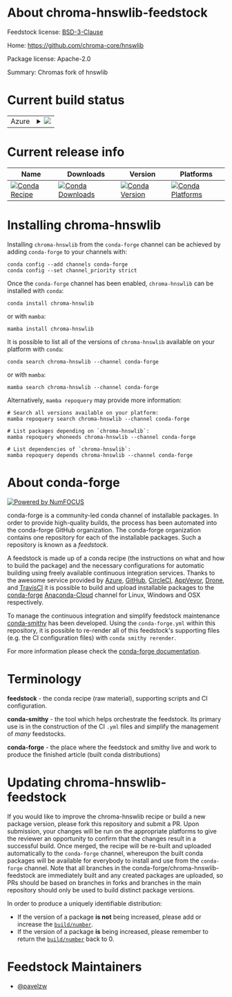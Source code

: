 About chroma-hnswlib-feedstock
==============================

Feedstock license: [BSD-3-Clause](https://github.com/conda-forge/chroma-hnswlib-feedstock/blob/main/LICENSE.txt)

Home: https://github.com/chroma-core/hnswlib

Package license: Apache-2.0

Summary: Chromas fork of hnswlib

Current build status
====================


<table>
    
  <tr>
    <td>Azure</td>
    <td>
      <details>
        <summary>
          <a href="https://dev.azure.com/conda-forge/feedstock-builds/_build/latest?definitionId=20150&branchName=main">
            <img src="https://dev.azure.com/conda-forge/feedstock-builds/_apis/build/status/chroma-hnswlib-feedstock?branchName=main">
          </a>
        </summary>
        <table>
          <thead><tr><th>Variant</th><th>Status</th></tr></thead>
          <tbody><tr>
              <td>linux_64_python3.10.____cpython</td>
              <td>
                <a href="https://dev.azure.com/conda-forge/feedstock-builds/_build/latest?definitionId=20150&branchName=main">
                  <img src="https://dev.azure.com/conda-forge/feedstock-builds/_apis/build/status/chroma-hnswlib-feedstock?branchName=main&jobName=linux&configuration=linux%20linux_64_python3.10.____cpython" alt="variant">
                </a>
              </td>
            </tr><tr>
              <td>linux_64_python3.8.____73_pypy</td>
              <td>
                <a href="https://dev.azure.com/conda-forge/feedstock-builds/_build/latest?definitionId=20150&branchName=main">
                  <img src="https://dev.azure.com/conda-forge/feedstock-builds/_apis/build/status/chroma-hnswlib-feedstock?branchName=main&jobName=linux&configuration=linux%20linux_64_python3.8.____73_pypy" alt="variant">
                </a>
              </td>
            </tr><tr>
              <td>linux_64_python3.8.____cpython</td>
              <td>
                <a href="https://dev.azure.com/conda-forge/feedstock-builds/_build/latest?definitionId=20150&branchName=main">
                  <img src="https://dev.azure.com/conda-forge/feedstock-builds/_apis/build/status/chroma-hnswlib-feedstock?branchName=main&jobName=linux&configuration=linux%20linux_64_python3.8.____cpython" alt="variant">
                </a>
              </td>
            </tr><tr>
              <td>linux_64_python3.9.____73_pypy</td>
              <td>
                <a href="https://dev.azure.com/conda-forge/feedstock-builds/_build/latest?definitionId=20150&branchName=main">
                  <img src="https://dev.azure.com/conda-forge/feedstock-builds/_apis/build/status/chroma-hnswlib-feedstock?branchName=main&jobName=linux&configuration=linux%20linux_64_python3.9.____73_pypy" alt="variant">
                </a>
              </td>
            </tr><tr>
              <td>linux_64_python3.9.____cpython</td>
              <td>
                <a href="https://dev.azure.com/conda-forge/feedstock-builds/_build/latest?definitionId=20150&branchName=main">
                  <img src="https://dev.azure.com/conda-forge/feedstock-builds/_apis/build/status/chroma-hnswlib-feedstock?branchName=main&jobName=linux&configuration=linux%20linux_64_python3.9.____cpython" alt="variant">
                </a>
              </td>
            </tr><tr>
              <td>osx_64_python3.10.____cpython</td>
              <td>
                <a href="https://dev.azure.com/conda-forge/feedstock-builds/_build/latest?definitionId=20150&branchName=main">
                  <img src="https://dev.azure.com/conda-forge/feedstock-builds/_apis/build/status/chroma-hnswlib-feedstock?branchName=main&jobName=osx&configuration=osx%20osx_64_python3.10.____cpython" alt="variant">
                </a>
              </td>
            </tr><tr>
              <td>osx_64_python3.8.____73_pypy</td>
              <td>
                <a href="https://dev.azure.com/conda-forge/feedstock-builds/_build/latest?definitionId=20150&branchName=main">
                  <img src="https://dev.azure.com/conda-forge/feedstock-builds/_apis/build/status/chroma-hnswlib-feedstock?branchName=main&jobName=osx&configuration=osx%20osx_64_python3.8.____73_pypy" alt="variant">
                </a>
              </td>
            </tr><tr>
              <td>osx_64_python3.8.____cpython</td>
              <td>
                <a href="https://dev.azure.com/conda-forge/feedstock-builds/_build/latest?definitionId=20150&branchName=main">
                  <img src="https://dev.azure.com/conda-forge/feedstock-builds/_apis/build/status/chroma-hnswlib-feedstock?branchName=main&jobName=osx&configuration=osx%20osx_64_python3.8.____cpython" alt="variant">
                </a>
              </td>
            </tr><tr>
              <td>osx_64_python3.9.____73_pypy</td>
              <td>
                <a href="https://dev.azure.com/conda-forge/feedstock-builds/_build/latest?definitionId=20150&branchName=main">
                  <img src="https://dev.azure.com/conda-forge/feedstock-builds/_apis/build/status/chroma-hnswlib-feedstock?branchName=main&jobName=osx&configuration=osx%20osx_64_python3.9.____73_pypy" alt="variant">
                </a>
              </td>
            </tr><tr>
              <td>osx_64_python3.9.____cpython</td>
              <td>
                <a href="https://dev.azure.com/conda-forge/feedstock-builds/_build/latest?definitionId=20150&branchName=main">
                  <img src="https://dev.azure.com/conda-forge/feedstock-builds/_apis/build/status/chroma-hnswlib-feedstock?branchName=main&jobName=osx&configuration=osx%20osx_64_python3.9.____cpython" alt="variant">
                </a>
              </td>
            </tr><tr>
              <td>win_64_python3.10.____cpython</td>
              <td>
                <a href="https://dev.azure.com/conda-forge/feedstock-builds/_build/latest?definitionId=20150&branchName=main">
                  <img src="https://dev.azure.com/conda-forge/feedstock-builds/_apis/build/status/chroma-hnswlib-feedstock?branchName=main&jobName=win&configuration=win%20win_64_python3.10.____cpython" alt="variant">
                </a>
              </td>
            </tr><tr>
              <td>win_64_python3.8.____73_pypy</td>
              <td>
                <a href="https://dev.azure.com/conda-forge/feedstock-builds/_build/latest?definitionId=20150&branchName=main">
                  <img src="https://dev.azure.com/conda-forge/feedstock-builds/_apis/build/status/chroma-hnswlib-feedstock?branchName=main&jobName=win&configuration=win%20win_64_python3.8.____73_pypy" alt="variant">
                </a>
              </td>
            </tr><tr>
              <td>win_64_python3.8.____cpython</td>
              <td>
                <a href="https://dev.azure.com/conda-forge/feedstock-builds/_build/latest?definitionId=20150&branchName=main">
                  <img src="https://dev.azure.com/conda-forge/feedstock-builds/_apis/build/status/chroma-hnswlib-feedstock?branchName=main&jobName=win&configuration=win%20win_64_python3.8.____cpython" alt="variant">
                </a>
              </td>
            </tr><tr>
              <td>win_64_python3.9.____73_pypy</td>
              <td>
                <a href="https://dev.azure.com/conda-forge/feedstock-builds/_build/latest?definitionId=20150&branchName=main">
                  <img src="https://dev.azure.com/conda-forge/feedstock-builds/_apis/build/status/chroma-hnswlib-feedstock?branchName=main&jobName=win&configuration=win%20win_64_python3.9.____73_pypy" alt="variant">
                </a>
              </td>
            </tr><tr>
              <td>win_64_python3.9.____cpython</td>
              <td>
                <a href="https://dev.azure.com/conda-forge/feedstock-builds/_build/latest?definitionId=20150&branchName=main">
                  <img src="https://dev.azure.com/conda-forge/feedstock-builds/_apis/build/status/chroma-hnswlib-feedstock?branchName=main&jobName=win&configuration=win%20win_64_python3.9.____cpython" alt="variant">
                </a>
              </td>
            </tr>
          </tbody>
        </table>
      </details>
    </td>
  </tr>
</table>

Current release info
====================

| Name | Downloads | Version | Platforms |
| --- | --- | --- | --- |
| [![Conda Recipe](https://img.shields.io/badge/recipe-chroma--hnswlib-green.svg)](https://anaconda.org/conda-forge/chroma-hnswlib) | [![Conda Downloads](https://img.shields.io/conda/dn/conda-forge/chroma-hnswlib.svg)](https://anaconda.org/conda-forge/chroma-hnswlib) | [![Conda Version](https://img.shields.io/conda/vn/conda-forge/chroma-hnswlib.svg)](https://anaconda.org/conda-forge/chroma-hnswlib) | [![Conda Platforms](https://img.shields.io/conda/pn/conda-forge/chroma-hnswlib.svg)](https://anaconda.org/conda-forge/chroma-hnswlib) |

Installing chroma-hnswlib
=========================

Installing `chroma-hnswlib` from the `conda-forge` channel can be achieved by adding `conda-forge` to your channels with:

```
conda config --add channels conda-forge
conda config --set channel_priority strict
```

Once the `conda-forge` channel has been enabled, `chroma-hnswlib` can be installed with `conda`:

```
conda install chroma-hnswlib
```

or with `mamba`:

```
mamba install chroma-hnswlib
```

It is possible to list all of the versions of `chroma-hnswlib` available on your platform with `conda`:

```
conda search chroma-hnswlib --channel conda-forge
```

or with `mamba`:

```
mamba search chroma-hnswlib --channel conda-forge
```

Alternatively, `mamba repoquery` may provide more information:

```
# Search all versions available on your platform:
mamba repoquery search chroma-hnswlib --channel conda-forge

# List packages depending on `chroma-hnswlib`:
mamba repoquery whoneeds chroma-hnswlib --channel conda-forge

# List dependencies of `chroma-hnswlib`:
mamba repoquery depends chroma-hnswlib --channel conda-forge
```


About conda-forge
=================

[![Powered by
NumFOCUS](https://img.shields.io/badge/powered%20by-NumFOCUS-orange.svg?style=flat&colorA=E1523D&colorB=007D8A)](https://numfocus.org)

conda-forge is a community-led conda channel of installable packages.
In order to provide high-quality builds, the process has been automated into the
conda-forge GitHub organization. The conda-forge organization contains one repository
for each of the installable packages. Such a repository is known as a *feedstock*.

A feedstock is made up of a conda recipe (the instructions on what and how to build
the package) and the necessary configurations for automatic building using freely
available continuous integration services. Thanks to the awesome service provided by
[Azure](https://azure.microsoft.com/en-us/services/devops/), [GitHub](https://github.com/),
[CircleCI](https://circleci.com/), [AppVeyor](https://www.appveyor.com/),
[Drone](https://cloud.drone.io/welcome), and [TravisCI](https://travis-ci.com/)
it is possible to build and upload installable packages to the
[conda-forge](https://anaconda.org/conda-forge) [Anaconda-Cloud](https://anaconda.org/)
channel for Linux, Windows and OSX respectively.

To manage the continuous integration and simplify feedstock maintenance
[conda-smithy](https://github.com/conda-forge/conda-smithy) has been developed.
Using the ``conda-forge.yml`` within this repository, it is possible to re-render all of
this feedstock's supporting files (e.g. the CI configuration files) with ``conda smithy rerender``.

For more information please check the [conda-forge documentation](https://conda-forge.org/docs/).

Terminology
===========

**feedstock** - the conda recipe (raw material), supporting scripts and CI configuration.

**conda-smithy** - the tool which helps orchestrate the feedstock.
                   Its primary use is in the construction of the CI ``.yml`` files
                   and simplify the management of *many* feedstocks.

**conda-forge** - the place where the feedstock and smithy live and work to
                  produce the finished article (built conda distributions)


Updating chroma-hnswlib-feedstock
=================================

If you would like to improve the chroma-hnswlib recipe or build a new
package version, please fork this repository and submit a PR. Upon submission,
your changes will be run on the appropriate platforms to give the reviewer an
opportunity to confirm that the changes result in a successful build. Once
merged, the recipe will be re-built and uploaded automatically to the
`conda-forge` channel, whereupon the built conda packages will be available for
everybody to install and use from the `conda-forge` channel.
Note that all branches in the conda-forge/chroma-hnswlib-feedstock are
immediately built and any created packages are uploaded, so PRs should be based
on branches in forks and branches in the main repository should only be used to
build distinct package versions.

In order to produce a uniquely identifiable distribution:
 * If the version of a package **is not** being increased, please add or increase
   the [``build/number``](https://docs.conda.io/projects/conda-build/en/latest/resources/define-metadata.html#build-number-and-string).
 * If the version of a package **is** being increased, please remember to return
   the [``build/number``](https://docs.conda.io/projects/conda-build/en/latest/resources/define-metadata.html#build-number-and-string)
   back to 0.

Feedstock Maintainers
=====================

* [@pavelzw](https://github.com/pavelzw/)


